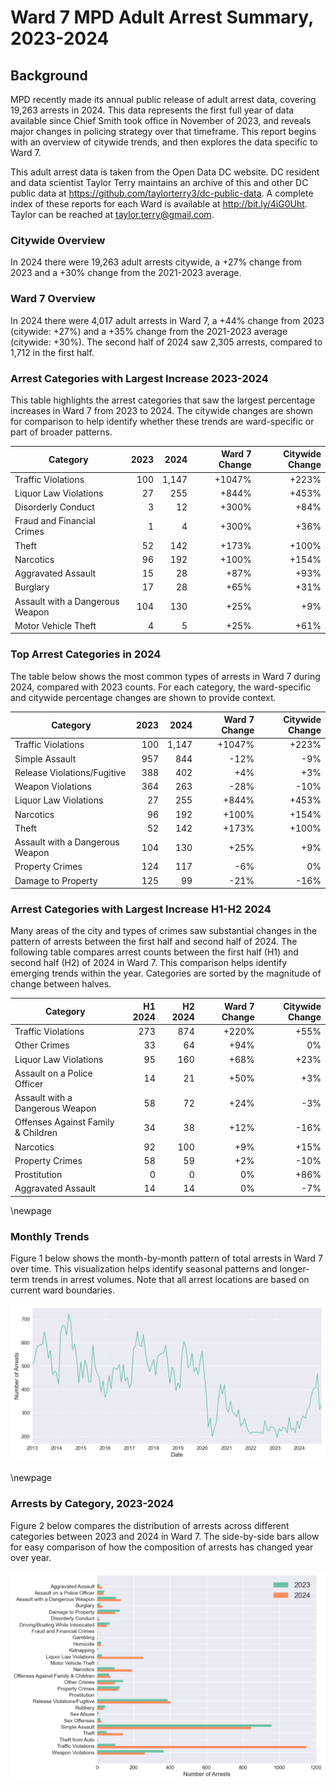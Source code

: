 # Ward 7 MPD Adult Arrest Summary, 2023-2024

## Background

MPD recently made its annual public release of adult arrest data, covering 19,263 arrests in 2024. This data represents the first full year of data available since Chief Smith took office in November of 2023, and reveals major changes in policing strategy over that timeframe. This report begins with an overview of citywide trends, and then explores the data specific to Ward 7.

This adult arrest data is taken from the Open Data DC website. DC resident and data scientist Taylor Terry maintains an archive of this and other DC public data at https://github.com/taylorterry3/dc-public-data. A complete index of these reports for each Ward is available at http://bit.ly/4iG0Uht. Taylor can be reached at taylor.terry@gmail.com.

### Citywide Overview

In 2024 there were 19,263 adult arrests citywide, a +27% change from 2023 and a +30% change from the 2021-2023 average. 

### Ward 7 Overview

In 2024 there were 4,017 adult arrests in Ward 7, a +44% change from 2023 (citywide: +27%) and a +35% change from the 2021-2023 average (citywide: +30%). The second half of 2024 saw 2,305 arrests, compared to 1,712 in the first half.


### Arrest Categories with Largest Increase 2023-2024
This table highlights the arrest categories that saw the largest percentage increases in Ward 7 from 2023 to 2024. The citywide changes are shown for comparison to help identify whether these trends are ward-specific or part of broader patterns.

| Category | 2023 | 2024 | Ward 7 Change | Citywide Change |
|----------|------:|------:|---------:|----------------:|
| Traffic Violations | 100 | 1,147 | +1047% | +223% |
| Liquor Law Violations | 27 | 255 | +844% | +453% |
| Disorderly Conduct | 3 | 12 | +300% | +84% |
| Fraud and Financial Crimes | 1 | 4 | +300% | +36% |
| Theft | 52 | 142 | +173% | +100% |
| Narcotics | 96 | 192 | +100% | +154% |
| Aggravated Assault | 15 | 28 | +87% | +93% |
| Burglary | 17 | 28 | +65% | +31% |
| Assault with a Dangerous Weapon | 104 | 130 | +25% | +9% |
| Motor Vehicle Theft | 4 | 5 | +25% | +61% |
### Top Arrest Categories in 2024
The table below shows the most common types of arrests in Ward 7 during 2024, compared with 2023 counts. For each category, the ward-specific and citywide percentage changes are shown to provide context.

| Category | 2023 | 2024 | Ward 7 Change | Citywide Change |
|----------|------:|------:|---------:|----------------:|
| Traffic Violations | 100 | 1,147 | +1047% | +223% |
| Simple Assault | 957 | 844 | -12% | -9% |
| Release Violations/Fugitive | 388 | 402 | +4% | +3% |
| Weapon Violations | 364 | 263 | -28% | -10% |
| Liquor Law Violations | 27 | 255 | +844% | +453% |
| Narcotics | 96 | 192 | +100% | +154% |
| Theft | 52 | 142 | +173% | +100% |
| Assault with a Dangerous Weapon | 104 | 130 | +25% | +9% |
| Property Crimes | 124 | 117 | -6% | 0% |
| Damage to Property | 125 | 99 | -21% | -16% |

### Arrest Categories with Largest Increase H1-H2 2024
Many areas of the city and types of crimes saw substantial changes in the pattern of arrests between the first half and second half of 2024. The following table compares arrest counts between the first half (H1) and second half (H2) of 2024 in Ward 7. This comparison helps identify emerging trends within the year. Categories are sorted by the magnitude of change between halves.

| Category | H1 2024 | H2 2024 | Ward 7 Change | Citywide Change |
|----------|---------:|---------:|---------:|----------------:|
| Traffic Violations | 273 | 874 | +220% | +55% |
| Other Crimes | 33 | 64 | +94% | 0% |
| Liquor Law Violations | 95 | 160 | +68% | +23% |
| Assault on a Police Officer | 14 | 21 | +50% | +3% |
| Assault with a Dangerous Weapon | 58 | 72 | +24% | -3% |
| Offenses Against Family & Children | 34 | 38 | +12% | -16% |
| Narcotics | 92 | 100 | +9% | +15% |
| Property Crimes | 58 | 59 | +2% | -10% |
| Prostitution | 0 | 0 | 0% | +86% |
| Aggravated Assault | 14 | 14 | 0% | -7% |

\newpage
### Monthly Trends
Figure 1 below shows the month-by-month pattern of total arrests in Ward 7 over time. This visualization helps identify seasonal patterns and longer-term trends in arrest volumes. Note that all arrest locations are based on current ward boundaries.

![Monthly Arrest Trends](ward_7_monthly_trends.png)


\newpage
### Arrests by Category, 2023-2024
Figure 2 below compares the distribution of arrests across different categories between 2023 and 2024 in Ward 7. The side-by-side bars allow for easy comparison of how the composition of arrests has changed year over year.

![Arrests by category](ward_7_categories.png)
